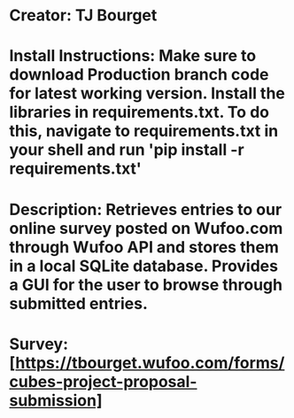 # Creator: TJ Bourget
# Install Instructions: Make sure to download Production branch code for latest working version. Install the libraries in requirements.txt. To do this, navigate to requirements.txt in your shell and run 'pip install -r requirements.txt'
# Description: Retrieves entries to our online survey posted on Wufoo.com through Wufoo API and stores them in a local SQLite database. Provides a GUI for the user to browse through submitted entries.
# Survey: [https://tbourget.wufoo.com/forms/cubes-project-proposal-submission]
